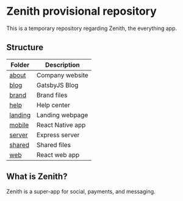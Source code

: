 # Zenith provisional repository

This is a temporary repository regarding Zenith, the everything app.

## Structure

| **Folder**                | **Description**    |
|---------------------------|--------------------|
| [about](./about/)         | Company website    |
| [blog](./blog/)           | GatsbyJS Blog      |
| [brand](./brand/)         | Brand files        |
| [help](./help/)           | Help center        |
| [landing](./landing/)     | Landing webpage    |
| [mobile](./mobile/)       | React Native app   |
| [server](./server/)       | Express server     |
| [shared](./shared/)       | Shared files       |
| [web](./web/)             | React web app      |

## What is Zenith?
Zenith is a super-app for social, payments, and messaging.